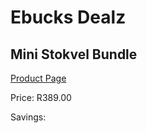 
# Ebucks Dealz
## Mini Stokvel Bundle
[Product Page](https://www.ebucks.com/web/shop/productSelected.do?prodId=1186065069&catId=909917204)

Price: R389.00

Savings: 


	